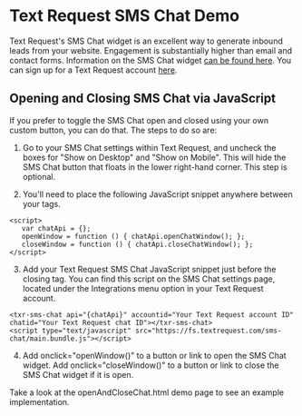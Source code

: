 # Text Request SMS Chat Demo

Text Request's SMS Chat widget is an excellent way to generate inbound leads from your website. Engagement is substantially higher than email and contact forms. Information on the SMS Chat widget [can be found here](https://www.textrequest.com/queuniversity/sms-chat/). You can sign up for a Text Request account [here](https://www.textrequest.com). 

## Opening and Closing SMS Chat via JavaScript

If you prefer to toggle the SMS Chat open and closed using your own custom button, you can do that. The steps to do so are:

1. Go to your SMS Chat settings within Text Request, and uncheck the boxes for "Show on Desktop" and "Show on Mobile". This will hide the SMS Chat button that floats in the lower right-hand corner. This step is optional. 

2. You'll need to place the following JavaScript snippet anywhere between your <head></head> tags.
```
<script>
   var chatApi = {};
   openWindow = function () { chatApi.openChatWindow(); };
   closeWindow = function () { chatApi.closeChatWindow(); };
</script>
```

3. Add your Text Request SMS Chat JavaScript snippet just before the closing </body> tag. You can find this script on the SMS Chat settings page, located under the Integrations menu option in your Text Request account. 
```
<txr-sms-chat api="{chatApi}" accountid="Your Text Request account ID" chatid="Your Text Request chat ID"></txr-sms-chat>
<script type="text/javascript" src="https://fs.textrequest.com/sms-chat/main.bundle.js"></script>
```

4. Add onclick="openWindow()" to a button or link to open the SMS Chat widget. Add onclick="closeWindow()" to a button or link to close the SMS Chat widget if it is open. 

Take a look at the openAndCloseChat.html demo page to see an example implementation. 
